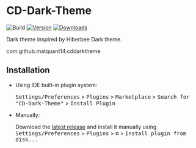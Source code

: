 # CD-Dark-Theme

![Build](https://github.com/matquant14/CD-Dark-Theme/workflows/Build/badge.svg)
[![Version](https://img.shields.io/jetbrains/plugin/v/PLUGIN_ID.svg)](https://plugins.jetbrains.com/plugin/PLUGIN_ID)
[![Downloads](https://img.shields.io/jetbrains/plugin/d/PLUGIN_ID.svg)](https://plugins.jetbrains.com/plugin/PLUGIN_ID)

<!-- Plugin description -->

Dark theme inspired by Hiberbee Dark theme.

<!-- Plugin description end -->

<!-- Plugin ID -->

com.github.matquant14.cddarktheme

<!-- Plugin ID end -->

## Installation

- Using IDE built-in plugin system:
  
  <kbd>Settings/Preferences</kbd> > <kbd>Plugins</kbd> > <kbd>Marketplace</kbd> > <kbd>Search for "CD-Dark-Theme"</kbd> >
  <kbd>Install Plugin</kbd>
  
- Manually:

  Download the [latest release](https://github.com/matquant14/CD-Dark-Theme/releases/latest) and install it manually using
  <kbd>Settings/Preferences</kbd> > <kbd>Plugins</kbd> > <kbd>⚙️</kbd> > <kbd>Install plugin from disk...</kbd>
